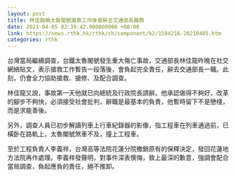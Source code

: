 ```yaml
---
layout: post
title: 林佳龍稱太魯閣號搶救工作後會辭去交通部長職務
date: 2021-04-05 02:39:42.000000000 +08:00
link: https://news.rthk.hk/rthk/ch/component/k2/1584216-20210405.htm
categories: rthk
---
```


台灣當局繼續調查，台鐵太魯閣號發生重大傷亡事故，交通部長林佳龍昨晚在社交網絡貼文，表示搶救工作暫告一段落後，會負起完全責任，辭去交通部長一職。此刻，仍會全力協助搶救、搶修、及配合調查。

林佳龍又說，事故第一天他就已向總統及行政院長請辭。他承認做得不夠好，改革的腳步不夠快，必須接受社會批判，辭職是最基本的負責，他暫時留下不是戀棧，而是求能善後。

另外，調查人員已初步解讀列車上行車紀錄器的影像，指工程車在列車通過前，已橫卧在路軌上，太魯閣號煞車不及，撞上工程車。

至於工程負責人李義祥，台灣高等法院花蓮分院撤銷原有的保釋決定，發回花蓮地方法院再作處理。李義祥發聲明，對事件深表懊悔，致上最深的歉意，強調會配合當局調查，負起應負的責任，絕不推卸。
